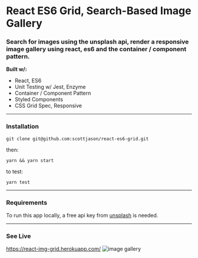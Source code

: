 


# React ES6 Grid, Search-Based Image Gallery

### Search for images using the unsplash api, render a responsive image gallery using react, es6 and the container / component pattern.

**Built w/:**

- React, ES6
- Unit Testing w/ Jest, Enzyme
- Container / Component Pattern
- Styled Components
- CSS Grid Spec, Responsive
---

### Installation


```
git clone git@github.com:scottjason/react-es6-grid.git
```
then:

```
yarn && yarn start
```

to test:
```
yarn test 
```

---


### Requirements
To run this app locally, a free api key from [unsplash](https://api.unsplash.com) is needed.

---

### See Live
https://react-img-grid.herokuapp.com/
![image gallery](https://s3-us-west-1.amazonaws.com/sj-portfolio/house.jpg)
